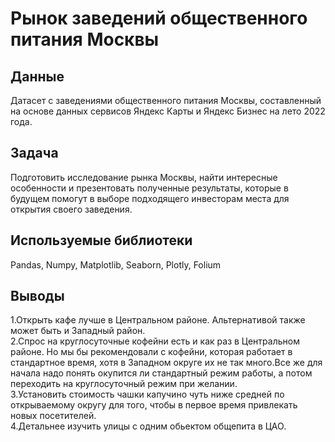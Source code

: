 # Рынок заведений общественного питания Москвы

## Данные
Датасет с заведениями общественного питания Москвы, составленный на основе данных сервисов Яндекс Карты и Яндекс Бизнес на лето 2022 года.

## Задача

Подготовить исследование рынка Москвы, найти интересные особенности и презентовать полученные результаты, которые в будущем помогут в выборе подходящего инвесторам места для открытия своего заведения.

## Используемые библиотеки
Pandas,
Numpy,
Matplotlib,
Seaborn,
Plotly,
Folium

## Выводы
1.Открыть кафе лучше в Центральном районе. Альтернативой также может быть и Западный район.  
2.Спрос на круглосуточные кофейни есть и как раз в Центральном районе. Но мы бы рекомендовали с кофейни, которая работает в стандартное время, хотя в Западном округе их не так много.Все же для начала надо понять окупится ли стандартный режим работы, а потом переходить на круглосуточный режим при желании.  
3.Установить стоимость чашки капучино чуть ниже средней по открываемому округу для того, чтобы в первое время привлекать новых посетителей.  
4.Детальнее изучить улицы с одним обьектом общепита в ЦАО.  
